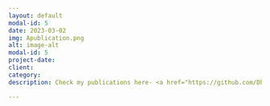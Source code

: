 ```yaml
---
layout: default
modal-id: 5
date: 2023-03-02
img: Apublication.png
alt: image-alt
modal-id: 5
project-date: 
client: 
category: 
description: Check my publications here- <a href="https://github.com/DharmieCode/DharmieCode.github.io/blob/2b0452f219088592c31eb6dafa002a4944b0c42a/My_PUBLICATIONS.pdf" target= "_blank"</i> Link.</a>

---
```

